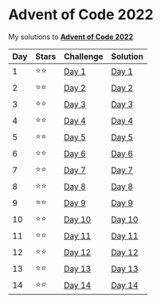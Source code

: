 # Advent of Code 2022
My solutions to **[Advent of Code 2022](https://adventofcode.com/2022/)**

| Day  | Stars | Challenge                                       | Solution                |
| ---- | ----- | ----------------------------------------------- | ----------------------- |
| 1    | ⭐⭐   | [Day 1](https://adventofcode.com/2022/day/1)    | [Day 1](code/day1.py)   |
| 2    | ⭐⭐   | [Day 2](https://adventofcode.com/2022/day/2)    | [Day 2](code/day2.py)   |
| 3    | ⭐⭐   | [Day 3](https://adventofcode.com/2022/day/3)    | [Day 3](code/day3.py)   |
| 4    | ⭐⭐   | [Day 4](https://adventofcode.com/2022/day/4)    | [Day 4](code/day4.py)   |
| 5    | ⭐⭐   | [Day 5](https://adventofcode.com/2022/day/5)    | [Day 5](code/day5.py)   |
| 6    | ⭐⭐   | [Day 6](https://adventofcode.com/2022/day/6)    | [Day 6](code/day6.py)   |
| 7    | ⭐⭐   | [Day 7](https://adventofcode.com/2022/day/7)    | [Day 7](code/day7.py)   |
| 8    | ⭐⭐   | [Day 8](https://adventofcode.com/2022/day/8)    | [Day 8](code/day8.py)   |
| 9    | ⭐⭐   | [Day 9](https://adventofcode.com/2022/day/9)    | [Day 9](code/day9.py)   |
| 10   | ⭐⭐   | [Day 10](https://adventofcode.com/2022/day/10)  | [Day 10](code/day10.py) |
| 11   | ⭐⭐   | [Day 11](https://adventofcode.com/2022/day/11)  | [Day 11](code/day11.py) |
| 12   | ⭐⭐   | [Day 12](https://adventofcode.com/2022/day/12)  | [Day 12](code/day12.py) |
| 13   | ⭐⭐   | [Day 13](https://adventofcode.com/2022/day/13)  | [Day 13](code/day13.py) |
| 14   | ⭐⭐   | [Day 14](https://adventofcode.com/2022/day/14)  | [Day 14](code/day14.py) |
